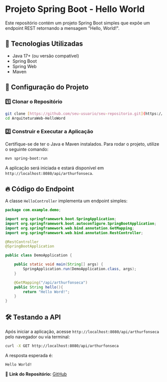 # Projeto Spring Boot - Hello World

Este repositório contém um projeto Spring Boot simples que expõe um endpoint REST retornando a mensagem "Hello, World!".

## 🚀 Tecnologias Utilizadas
- Java 17+ (ou versão compatível)
- Spring Boot
- Spring Web
- Maven

## 📌 Configuração do Projeto

### 1️⃣ Clonar o Repositório
```bash
git clone [https://github.com/seu-usuario/seu-repositorio.git](https://github.com/Arthurhff/ArquiteturaWeb-HelloWord)
cd ArquiteturaWeb-HelloWord
```

### 2️⃣ Construir e Executar a Aplicação
Certifique-se de ter o Java e Maven instalados. Para rodar o projeto, utilize o seguinte comando:
```bash
mvn spring-boot:run
```
A aplicação será iniciada e estará disponível em `http://localhost:8080/api/arthurfonseca`.

## 🔥 Código do Endpoint
A classe `HelloController` implementa um endpoint simples:
```java
package com.example.demo;

import org.springframework.boot.SpringApplication;
import org.springframework.boot.autoconfigure.SpringBootApplication;
import org.springframework.web.bind.annotation.GetMapping;
import org.springframework.web.bind.annotation.RestController;

@RestController
@SpringBootApplication

public class DemoApplication {

	public static void main(String[] args) {
		SpringApplication.run(DemoApplication.class, args);
	}

	@GetMapping("/api/arthurfonseca")
	public String hello(){
		return "Hello Word!";
	}
}
```

## 🛠 Testando a API
Após iniciar a aplicação, acesse `http://localhost:8080/api/arthurfonseca` pelo navegador ou via terminal:
```bash
curl -X GET http://localhost:8080/api/arthurfonseca
```
A resposta esperada é:
```bash
Hello World!
```
📌 **Link do Repositório:** [GitHub](https://github.com/Arthurhff/ArquiteturaWeb-HelloWord)


